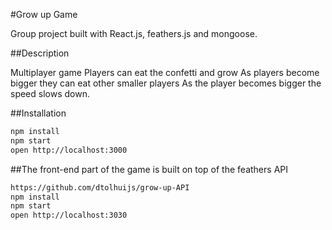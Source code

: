 #Grow up Game

Group project built with React.js, feathers.js and mongoose.

##Description

Multiplayer game
Players can eat the confetti and grow
As players become bigger they can eat other smaller players
As the player becomes bigger the speed slows down.

##Installation
```bash
npm install
npm start
open http://localhost:3000
```

##The front-end part of the game is built on top of the feathers API
```bash
https://github.com/dtolhuijs/grow-up-API
npm install
npm start
open http://localhost:3030
